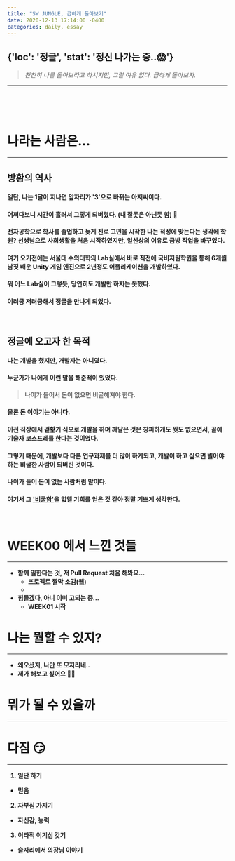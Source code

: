 ```yaml
---
title: "SW JUNGLE, 급하게 돌아보기"
date: 2020-12-13 17:14:00 -0400
categories: daily, essay
---
```

## {'loc': '정글', 'stat': '정신 나가는 중..😱'} 

> _찬찬히 나를 돌아보라고 하시지만, 그럴 여유 없다. 급하게 돌아보자._ 
*** 
<br><br><br>

# <b>나라는 사람은...  
***
## 방황의 역사


  #### 일단, 나는 1달이 지나면 앞자리가 '3'으로 바뀌는 아저씨이다.
  #### 어쩌다보니 시간이 흘러서 그렇게 되버렸다. (내 잘못은 아닌듯 함) 🙂
  #### 전자공학으로 학사를 졸업하고 늦게 진로 고민을 시작한 나는 적성에 맞는다는 생각에 학원? 선생님으로 사회생활을 처음 시작하였지만, 일신상의 이유로 금방 직업을 바꾸었다.
  #### 여기 오기전에는 서울대 수의대학의 Lab실에서 바로 직전에 국비지원학원을 통해 6개월 남짓 배운 Unity 게임 엔진으로 2년정도 어플리케이션을 개발하였다.
  #### 뭐 어느 Lab실이 그렇듯, 당연히도 개발만 하지는 못했다. 
  #### 이러쿵 저러쿵해서 정글을 만나게 되었다.
<br>  

## 정글에 오고자 한 목적  
  #### 나는 개발을 했지만, 개발자는 아니였다.
  #### 누군가가 나에게 이런 말을 해준적이 있었다.  

  > 나이가 들어서 돈이 없으면 비굴해져야 한다.
  #### 물론 돈 이야기는 아니다.
  #### 이전 직장에서 겉핥기 식으로 개발을 하며 깨달은 것은 창피하게도 뭣도 없으면서, 꼴에 기술자 코스프레를 한다는 것이였다. 
  #### 그렇기 때문에, 개발보다 다른 연구과제를 더 많이 하게되고, 개발이 하고 싶으면 빌어야하는 비굴한 사람이 되버린 것이다.
  #### 나이가 들어 돈이 없는 사람처럼 말이다.
  #### 여기서 그 <u>'비굴함'</u>을 없앨 기회를 얻은 것 같아 정말 기쁘게 생각한다.

<br>  

# <b>WEEK00 에서 느낀 것들
***
* 함께 일한다는 것, 저 Pull Request 처음 해봐요...
  * 프로젝트 짤막 소감(웹)
  * 
* 힘들겠다, 아니 이미 고되는 중...  
  * WEEK01 시작  


# <b>나는 뭘할 수 있지?
***
* 왜오셨지, 나만 또 모지리네..
* 제가 해보고 싶어요 🙋‍♂️  


# <b>뭐가 될 수 있을까
***


# <b>다짐 😏
***
  1. 일단 하기
   * 믿음
  2. 자부심 가지기  
   * 자신감, 능력
  3. 이타적 이기심 갖기  
  * 술자리에서 의장님 이야기
